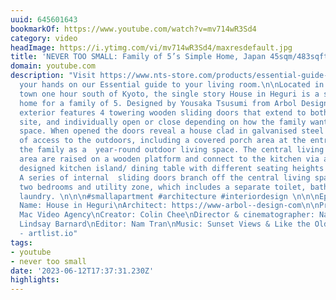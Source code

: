 ```yaml
---
uuid: 645601643
bookmarkOf: https://www.youtube.com/watch?v=mv714wR3Sd4
category: video
headImage: https://i.ytimg.com/vi/mv714wR3Sd4/maxresdefault.jpg
title: 'NEVER TOO SMALL: Family of 5’s Simple Home, Japan 45sqm/483sqft'
domain: youtube.com
description: "Visit https://www.nts-store.com/products/essential-guide-living to get
  your hands on our Essential guide to your living room.\n\nLocated in a small peaceful
  town one hour south of Kyoto, the single story House in Heguri is a simple, minimalist
  home for a family of 5. Designed by Yousaka Tsusumi from Arbol Design, the striking
  exterior features 4 towering wooden sliding doors that extend to both ends of the
  site, and individually open or close depending on how the family wants to use the
  space. When opened the doors reveal a house clad in galvanised steel with plenty
  of access to the outdoors, including a covered porch area at the entrance used by
  the family as a  year-round outdoor living space. The central living and dining
  area are raised on a wooden platform and connect to the kitchen via a large, cleverly
  designed kitchen island/ dining table with different seating heights on either side.
  A series of internal  sliding doors branch off the central living space to the home’s
  two bedrooms and utility zone, which includes a separate toilet, bathroom and large
  laundry. \n\n\n#smallapartment #architecture #interiordesign \n\n\nEps 134.\nProject
  Name: House in Heguri\nArchitect: https://www-arbol--design-com\n\nProduced by New
  Mac Video Agency\nCreator: Colin Chee\nDirector & cinematographer: Nam Tran\nProducer:
  Lindsay Barnard\nEditor: Nam Tran\nMusic: Sunset Views & Like the Old Days by warmkeys
  - artlist.io"
tags:
- youtube
- never too small
date: '2023-06-12T17:37:31.230Z'
highlights:
---
```



